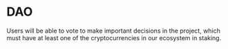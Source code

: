 # DAO
Users will be able to vote to make important decisions in the project, which must have at least one of the cryptocurrencies in our ecosystem in staking.
